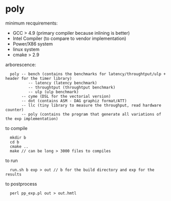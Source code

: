 # poly

minimum recquirements:
  - GCC > 4.9 (primary compiler because inlining is better)
  - Intel Compiler (to compare to vendor implementation)
  - Power/X86 system 
  - linux system
  - cmake > 2.9
  
arborescence:
```
  poly -- bench (contains the benchmarks for latency/throughtput/ulp + header for the timer library)
          -- latency (latency benchmark)
          -- throughtput (throughtput benchmark)
          -- ulp (ulp benchmark)
       -- cyme (DSL for the vectorial version)
       -- dot (contains ASM - DAG graphiz format/ATT)
       -- llc (tiny library to measure the throughput, read hardware counter)  
       -- poly (contains the program that generate all variations of the exp implementation)
```       
to compile
```
  mkdir b
  cd b
  cmake ..
  make // can be long > 3000 files to compiles
```
to run
```
  run.sh b exp > out // b for the build directory and exp for the results
```
to postprocess
```
  perl pp_exp.pl out > out.hmtl
```
